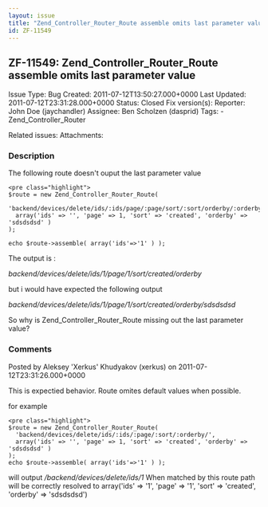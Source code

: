 ```yaml
---
layout: issue
title: "Zend_Controller_Router_Route assemble omits last parameter value"
id: ZF-11549
---
```


ZF-11549: Zend\_Controller\_Router\_Route assemble omits last parameter value
-----------------------------------------------------------------------------

 Issue Type: Bug Created: 2011-07-12T13:50:27.000+0000 Last Updated: 2011-07-12T23:31:28.000+0000 Status: Closed Fix version(s): 
 Reporter:  John Doe (jaychandler)  Assignee:  Ben Scholzen (dasprid)  Tags: - Zend\_Controller\_Router
 
 Related issues: 
 Attachments: 
### Description

The following route doesn't ouput the last parameter value

 
    <pre class="highlight"> 
    $route = new Zend_Controller_Router_Route( 
      'backend/devices/delete/ids/:ids/page/:page/sort/:sort/orderby/:orderby/', 
      array('ids' => '', 'page' => 1, 'sort' => 'created', 'orderby' => 'sdsdsdsd' )
    );
    
    echo $route->assemble( array('ids'=>'1' ) );


The output is :

_backend/devices/delete/ids/1/page/1/sort/created/orderby_

but i would have expected the following output

_backend/devices/delete/ids/1/page/1/sort/created/orderby/sdsdsdsd_

So why is Zend\_Controller\_Router\_Route missing out the last parameter value?

 

 

### Comments

Posted by Aleksey 'Xerkus' Khudyakov (xerkus) on 2011-07-12T23:31:26.000+0000

This is expectied behavior. Route omites default values when possible.

for example

 
    <pre class="highlight"> 
    $route = new Zend_Controller_Router_Route( 
      'backend/devices/delete/ids/:ids/:page/:sort/:orderby/', 
      array('ids' => '', 'page' => 1, 'sort' => 'created', 'orderby' => 'sdsdsdsd' )
    );
    echo $route->assemble( array('ids'=>'1' ) );


will output _/backend/devices/delete/ids/1_ When matched by this route path will be correctly resolved to array('ids' => '1', 'page' => '1', 'sort' => 'created', 'orderby' => 'sdsdsdsd')

 

 